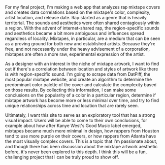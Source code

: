 For my final project, I'm making a web app that analyzes rap mixtape covers and creates data correlations based on the mixtape's color, complexity, artist location, and release date. Rap started as a genre that is heavily territorial. The sounds and aesthetics were often shared contagiously within a region. With the advent of internet-shared rap, the region-specific sounds and aesthetics became a bit more ambiguous and influences spread regardless of locality. Mixtapes, in particular, are a medium that can be seen as a proving ground for both new and established artists. Because they're free, and not necessarily under the heavy advisement of a corporation, mixtapes are often a more raw, experimental expression of the artist.

As a designer with an interest in the niche of mixtape artwork, I want to find out if there's a correlation between location and styles of artwork like there is with region-specific sound. I'm going to scrape data from DatPiff, the most popular mixtape website, and create an algorithm to determine the predominant color palette of the cover and calculate the complexity based on those results. By collecting this information, I can make some conclusions on the popularity of a color in a particular region, determine if mixtape artwork has become more or less minimal over time, and try to find unique relationships across time and location that are rarely seen.

Ultimately, I want this site to serve as an exploratory tool that has a strong visual impact. Users will be able to come to their own conclusions, for example about how after Kanye West's Good Music label emerged, mixtapes became much more minimal in design, how rappers from Houston tend to use more purple on their covers, or how rappers from Atlanta have the most visually complex covers. This is a topic that I'm passionate about, and though there has been discussion about the mixtape artwork aesthetic before, it's never been explored to this depth. I think this will be a fun, challenging project that I can be truly proud to show off.
